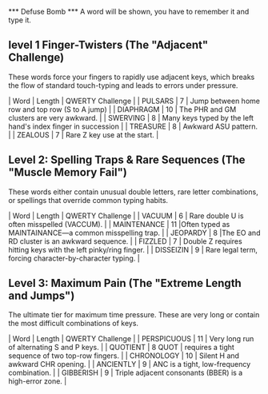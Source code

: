 *** Defuse Bomb ***
A word will be shown, you have to remember it and type it.

## level 1 Finger-Twisters (The "Adjacent" Challenge)
These words force your fingers to rapidly use adjacent keys, which breaks 
the flow of standard touch-typing and leads to errors under pressure.

| Word	| Length |	QWERTY Challenge |
| PULSARS	| 7	| Jump between home row and top row (S to A jump) |
| DIAPHRAGM |	10	| The PHR and GM clusters are very awkward. |
| SWERVING |	8	| Many keys typed by the left hand's index finger in succession |
| TREASURE |	8	| Awkward ASU pattern. |
| ZEALOUS |	7	| Rare Z key use at the start. |


## Level 2: Spelling Traps & Rare Sequences (The "Muscle Memory Fail")
These words either contain unusual double letters, rare letter combinations, or spellings that override common typing habits.

| Word	| Length | QWERTY Challenge |
| VACUUM	| 6	| Rare double U is often misspelled (VACCUM). |
| MAINTENANCE |	11	|Often typed as MAINTAINANCE—a common misspelling trap. |
| JEOPARDY |	8	|The EO and RD cluster is an awkward sequence. |
| FIZZLED |	7	| Double Z requires hitting keys with the left pinky/ring finger. |
| DISSEIZIN | 9 | Rare legal term, forcing character-by-character typing. |

## Level 3: Maximum Pain (The "Extreme Length and Jumps")
The ultimate tier for maximum time pressure. These are very long or contain the most difficult combinations of keys.

| Word	| Length |	QWERTY Challenge |
| PERSPICUOUS |	11	| Very long run of alternating S and P keys. |
| QUOTIENT |	8	QUOT | requires a tight sequence of two top-row fingers. |
| CHRONOLOGY |	10	| Silent H and awkward CHR opening. |
| ANCIENTLY |	9	| ANC is a tight, low-frequency combination. |
| GIBBERISH |	9	| Triple adjacent consonants (BBER) is a high-error zone. |
